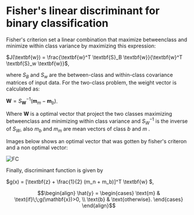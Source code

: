 # Fisher's linear discriminant for binary classification

Fisher's criterion set a linear combination that maximize betweenclass and minimize within class  variance by maximizing this expression:

$J(\textbf{w}) = \frac{\textbf{w}^T \textbf{S}_B \textbf{w}}{\textbf{w}^T \textbf{S}_w \textbf{w}}$,

where $S_B$ and $S_w$ are the between-class and within-class covariance matrices of input data. For the two-class problem, the weight vector is calculated as: 

$\textbf{W} = S^{-1}_{\textbf{W}} (\textbf{m}_m -\textbf{m}_b)$.

Where $\textbf{W}$ is a optimal vector that project the two classes maximizing betweenclass and minimizing within class variance and  $S^{−1}_W$ is the inverse of $S_W$, also  $m_b$ and $m_m$  are mean vectors of class $b$ and $m$ .

Images below shows an optimal vector that was gotten by fisher's criteron and a non optimal vector:

![FC](https://github.com/aleperalesg/Fisher-s-criterion/assets/120703609/6aa72956-b1c5-4363-9236-0c8cf68a2645)

Finally, discriminant function is given by

$g(x) = [\textbf{z} + \frac{1}{2} (m_n + m_b)]^T \textbf{w} $,


```math
\begin{align}
\hat{y} = 
\begin{cases}
    \text{m}	& \text{if}\;\;g(\mathbf{x})>0, \\
    \text{b} & \text{otherwise}. 
\end{cases}

\end{align}
```

